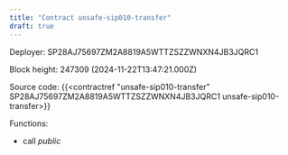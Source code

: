 ```yaml
---
title: "Contract unsafe-sip010-transfer"
draft: true
---
```

Deployer: SP28AJ75697ZM2A8819A5WTTZSZZWNXN4JB3JQRC1


 



Block height: 247309 (2024-11-22T13:47:21.000Z)

Source code: {{<contractref "unsafe-sip010-transfer" SP28AJ75697ZM2A8819A5WTTZSZZWNXN4JB3JQRC1 unsafe-sip010-transfer>}}

Functions:

* call _public_
